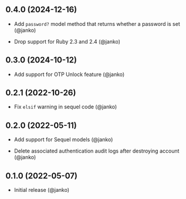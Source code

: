 ## 0.4.0 (2024-12-16)

* Add `password?` model method that returns whether a password is set (@janko)

* Drop support for Ruby 2.3 and 2.4 (@janko)

## 0.3.0 (2024-10-12)

* Add support for OTP Unlock feature (@janko)

## 0.2.1 (2022-10-26)

* Fix `elsif` warning in sequel code (@janko)

## 0.2.0 (2022-05-11)

* Add support for Sequel models (@janko)

* Delete associated authentication audit logs after destroying account (@janko)

## 0.1.0 (2022-05-07)

* Initial release (@janko)
